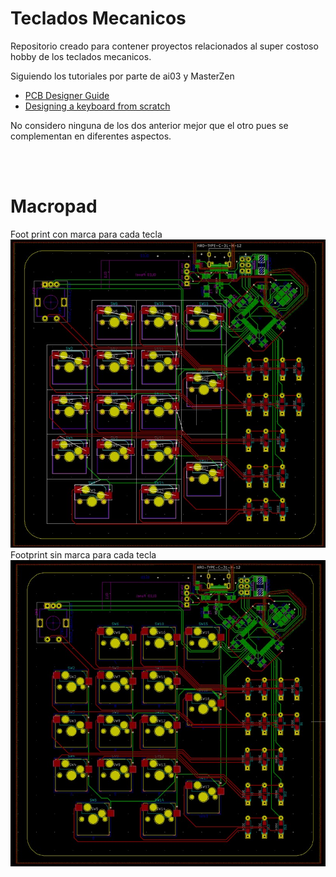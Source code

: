 # Teclados Mecanicos
Repositorio creado para contener proyectos relacionados al super costoso hobby de los teclados mecanicos.

Siguiendo los tutoriales por parte de ai03 y MasterZen
 - [PCB Designer Guide](https://wiki.ai03.com/books/pcb-design/chapter/pcb-designer-guide)
 - [Designing a keyboard from scratch](https://www.masterzen.fr/2020/05/03/designing-a-keyboard-part-1/)

No considero ninguna de los dos anterior mejor que el otro pues se complementan en diferentes aspectos.

<br>
<br>
  
# Macropad

Foot print con marca para cada tecla  
<img src="/MacroPad/PDF/footprint_1.jpg" alt="drawing" width="600"/>  
Footprint sin marca para cada tecla  
<img src="/MacroPad/PDF/footprint_2.jpg" alt="drawing" width="600"/>  
